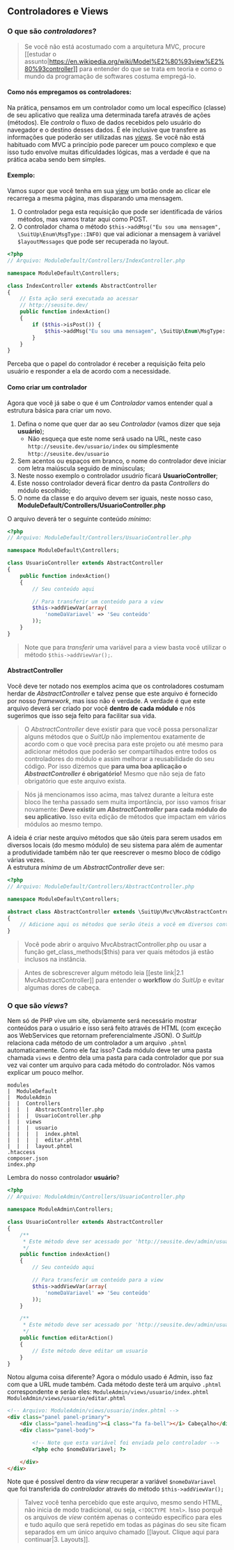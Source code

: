 ## Controladores e Views

### O que são _controladores_?
> Se você não está acostumado com a arquitetura MVC, procure [[estudar o assunto|https://en.wikipedia.org/wiki/Model%E2%80%93view%E2%80%93controller]] para entender do que se trata em teoria e como o mundo da programação de softwares costuma empregá-lo.

#### Como nós empregamos os controladores:
Na prática, pensamos em um controlador como um local específico (classe) de seu aplicativo que realiza uma determinada tarefa através de ações (métodos). Ele _controla_ o fluxo de dados recebidos pelo usuário do navegador e o destino desses dados. É ele inclusive que transfere as informações que poderão ser utilizadas nas [_views_](#what_is_views).
Se você não está habituado com MVC a princípio pode parecer um pouco complexo e que isso tudo envolve muitas dificuldades lógicas, mas a verdade é que na prática acaba sendo bem simples.

#### Exemplo:
Vamos supor que você tenha em sua [view](#what_is_views) um botão onde ao clicar ele recarrega a mesma página, mas disparando uma mensagem.

1. O controlador pega esta requisição que pode ser identificada de vários métodos, mas vamos tratar aqui como POST.
1. O controlador chama o método `$this->addMsg("Eu sou uma mensagem", \SuitUp\Enum\MsgType::INFO)` que vai adicionar a mensagem à variável `$layoutMessages` que pode ser recuperada no layout.

```php
<?php
// Arquivo: ModuleDefault/Controllers/IndexController.php

namespace ModuleDefault\Controllers;

class IndexController extends AbstractController
{
    // Esta ação será executada ao acessar
    // http://seusite.dev/
    public function indexAction()
    {
        if ($this->isPost()) {
            $this->addMsg("Eu sou uma mensagem", \SuitUp\Enum\MsgType::INFO);
        }
    }
}

```

Perceba que o papel do controlador é receber a requisição feita pelo usuário e responder a ela de acordo com a necessidade.

#### Como criar um controlador
Agora que você já sabe o que é um _Controlador_ vamos entender qual a estrutura básica para criar um novo.  

1. Defina o nome que quer dar ao seu _Controlador_ (vamos dizer que seja **usuário**);
   - Não esqueça que este nome será usado na URL, neste caso `http://seusite.dev/usuario/index` ou simplesmente `http://seusite.dev/usuario`
1. Sem acentos ou espaços em branco, o nome do controlador deve iniciar com letra maiúscula seguido de minúsculas;
1. Neste nosso exemplo o controlador _usuário_ ficará **UsuarioController**;
1. Este nosso controlador deverá ficar dentro da pasta _Controllers_ do módulo escolhido;
1. O nome da classe e do arquivo devem ser iguais, neste nosso caso, **ModuleDefault/Controllers/UsuarioController.php**

O arquivo deverá ter o seguinte conteúdo _mínimo_:

```php
<?php
// Arquivo: ModuleDefault/Controllers/UsuarioController.php

namespace ModuleDefault\Controllers;

class UsuarioController extends AbstractController
{
    public function indexAction()
    {
        // Seu conteúdo aqui

        // Para transferir um conteúdo para a view
        $this->addViewVar(array(
            'nomeDaVariavel' => 'Seu conteúdo'
        ));
    }
}
```

> Note que para _transferir_ uma variável para a view basta você utilizar o método `$this->addViewVar();`.

#### AbstractController
Você deve ter notado nos exemplos acima que os controladores costumam herdar de _AbstractController_ e talvez pense que este arquivo é fornecido por nosso _framework_, mas isso não é verdade. A verdade é que este arquivo deverá ser criado por você **dentro de cada módulo** e nós sugerimos que isso seja feito para facilitar sua vida.

> O _AbstractController_ deve existir para que você possa personalizar alguns métodos que o _SuitUp_ não implementou exatamente de acordo com o que você precisa para este projeto ou até mesmo para adicionar métodos que poderão ser compartilhados entre todos os controladores do módulo e assim melhorar a reusabilidade do seu código. Por isso dizemos que **para uma boa aplicação o _AbstractController_ é obrigatório!** Mesmo que não seja de fato obrigatório que este arquivo exista.

> Nós já mencionamos isso acima, mas talvez durante a leitura este bloco lhe tenha passado sem muita importância, por isso vamos frisar novamente: **Deve existir um _AbstractController_ para cada módulo do seu aplicativo**. Isso evita edição de métodos que impactam em vários módulos ao mesmo tempo.

A ideia é criar neste arquivo métodos que são úteis para serem usados em diversos locais (do mesmo módulo) de seu sistema para além de aumentar a produtividade também não ter que reescrever o mesmo bloco de código várias vezes.  
A estrutura _mínima_ de um _AbstractController_ deve ser:

```php
<?php
// Arquivo: ModuleDefault/Controllers/AbstractController.php

namespace ModuleDefault\Controllers;

abstract class AbstractController extends \SuitUp\Mvc\MvcAbstractController
{
    // Adicione aqui os métodos que serão úteis a você em diversos controladores.
}
```

> Você pode abrir o arquivo MvcAbstractController.php ou usar a função get_class_methods($this) para ver quais métodos já estão inclusos na instância.

> Antes de sobrescrever algum método leia [[este link|2.1 MvcAbstractController]] para entender o **workflow** do _SuitUp_ e evitar algumas dores de cabeça.

### <a name="what_is_views"></a>O que são _views_?

Nem só de PHP vive um site, obviamente será necessário mostrar conteúdos para o usuário e isso será feito através de HTML (com exceção aos WebServices que retornam preferencialmente JSON). O _SuitUp_ relaciona cada método de um controlador a um arquivo `.phtml` automaticamente. Como ele faz isso? Cada módulo deve ter uma pasta chamada `views` e dentro dela uma pasta para cada controlador que por sua vez vai conter um arquivo para cada método do controlador. Nós vamos explicar um pouco melhor.

```properties
modules
|  ModuleDefault
|  ModuleAdmin
|  |  Controllers
|  |  |  AbstractController.php
|  |  |  UsuarioController.php
|  |  views
|  |  |  usuario
|  |  |  |  index.phtml
|  |  |  |  editar.phtml
|  |  |  layout.phtml
.htaccess
composer.json
index.php
```

Lembra do nosso controlador **usuário**?

```php
<?php
// Arquivo: ModuleAdmin/Controllers/UsuarioController.php

namespace ModuleAdmin\Controllers;

class UsuarioController extends AbstractController
{
    /**
     * Este método deve ser acessado por 'http://seusite.dev/admin/usuario'
     */
    public function indexAction()
    {
        // Seu conteúdo aqui

        // Para transferir um conteúdo para a view
        $this->addViewVar(array(
            'nomeDaVariavel' => 'Seu conteúdo'
        ));
    }

    /**
     * Este método deve ser acessado por 'http://seusite.dev/admin/usuario/editar'
     */
    public function editarAction()
    {
        // Este método deve editar um usuario
    }
}
```

Notou alguma coisa diferente? Agora o módulo usado é Admin, isso faz com que a URL mude também. Cada método deste terá um arquivo `.phtml` correspondente e serão eles:
`ModuleAdmin/views/usuario/index.phtml`  
`ModuleAdmin/views/usuario/editar.phtml`

```html
<!-- Arquivo: ModuleAdmin/views/usuario/index.phtml -->
<div class="panel panel-primary">
    <div class="panel-heading"><i class="fa fa-bell"></i> Cabeçalho</div>
    <div class="panel-body">

        <!-- Note que esta variável foi enviada pelo controlador -->
        <?php echo $nomeDaVariavel; ?>

    </div>
</div>
```

Note que é possível dentro da _view_ recuperar a variável `$nomeDaVariavel` que foi transferida do _controlador_ através do método `$this->addViewVar();`

> Talvez você tenha percebido que este arquivo, mesmo sendo HTML, não inicia de modo tradicional, ou seja, `<!DOCTYPE html>`. Isso porquê os arquivos de _view_ contém apenas o conteúdo específico para eles e tudo aquilo que será repetido em todas as páginas do seu site ficam separados em um único arquivo chamado [[layout. Clique aqui para continuar|3. Layouts]].
